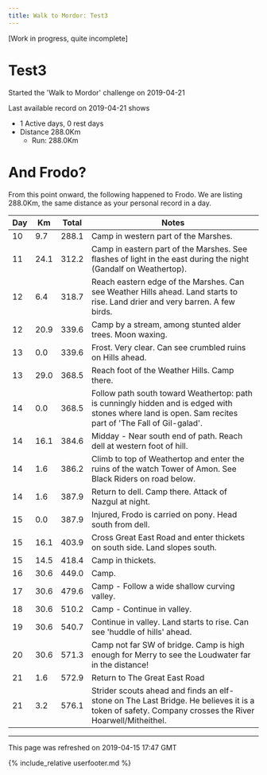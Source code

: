 ```yaml
---
title: Walk to Mordor: Test3
---
```


\[Work in progress, quite incomplete\]

# Test3

Started the 'Walk to Mordor' challenge on 2019-04-21

Last available record on 2019-04-21 shows
* 1 Active days, 0 rest days
* Distance 288.0Km
  * Run: 288.0Km

# And Frodo?
From this point onward, the following happened to Frodo.
We are listing 288.0Km, the same distance as your personal record in a day.

| Day | Km | Total | Notes |
| --- | --- | --- | --- |
| 10 | 9.7 | 288.1 | Camp in western part of the Marshes. |
| 11 | 24.1 | 312.2 | Camp in eastern part of the Marshes. See flashes of light in the east during the night (Gandalf on Weathertop). |
| 12 | 6.4 | 318.7 | Reach eastern edge of the Marshes. Can see Weather Hills ahead. Land starts to rise. Land drier and very barren. A few birds. |
| 12 | 20.9 | 339.6 | Camp by a stream, among stunted alder trees. Moon waxing. |
| 13 | 0.0 | 339.6 | Frost. Very clear. Can see crumbled ruins on Hills ahead. |
| 13 | 29.0 | 368.5 | Reach foot of the Weather Hills. Camp there. |
| 14 | 0.0 | 368.5 | Follow path south toward Weathertop: path is cunningly hidden and is edged with stones where land is open. Sam recites part of 'The Fall of Gil-galad'. |
| 14 | 16.1 | 384.6 | Midday - Near south end of path. Reach dell at western foot of hill. |
| 14 | 1.6 | 386.2 | Climb to top of Weathertop and enter the ruins of the watch Tower of Amon. See Black Riders on road below. |
| 14 | 1.6 | 387.9 | Return to dell. Camp there. Attack of Nazgul at night. |
| 15 | 0.0 | 387.9 | Injured, Frodo is carried on pony. Head south from dell. |
| 15 | 16.1 | 403.9 | Cross Great East Road and enter thickets on south side. Land slopes south. |
| 15 | 14.5 | 418.4 | Camp in thickets. |
| 16 | 30.6 | 449.0 | Camp. |
| 17 | 30.6 | 479.6 | Camp - Follow a wide shallow curving valley. |
| 18 | 30.6 | 510.2 | Camp - Continue in valley. |
| 19 | 30.6 | 540.7 | Continue in valley. Land starts to rise. Can see 'huddle of hills' ahead. |
| 20 | 30.6 | 571.3 | Camp not far SW of bridge. Camp is high enough for Merry to see the Loudwater far in the distance! |
| 21 | 1.6 | 572.9 | Return to The Great East Road |
| 21 | 3.2 | 576.1 | Strider scouts ahead and finds an elf-stone on The Last Bridge. He believes it is a token of safety. Company crosses the River Hoarwell/Mitheithel. |


---
This page was refreshed on 2019-04-15 17:47 GMT

{% include_relative userfooter.md %}
